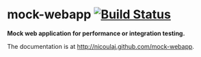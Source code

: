 mock-webapp [![Build Status](https://secure.travis-ci.org/nicoulaj/mock-webapp.png)](http://travis-ci.org/nicoulaj/mock-webapp)
===========

**Mock web application for performance or integration testing.**

The documentation is at <http://nicoulaj.github.com/mock-webapp>.
